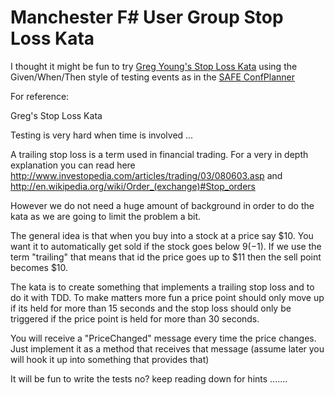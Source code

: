 ﻿# Manchester F# User Group Stop Loss Kata

I thought it might be fun to try [Greg Young's Stop Loss Kata](https://gist.github.com/gregoryyoung/1500720)
using the Given/When/Then style of testing events as in the [SAFE ConfPlanner](https://github.com/SAFE-Stack/SAFE-ConfPlanner)

For reference:


Greg's Stop Loss Kata

Testing is very hard when time is involved ...

A trailing stop loss is a term used in financial trading. For a very in depth explanation you can read here http://www.investopedia.com/articles/trading/03/080603.asp and http://en.wikipedia.org/wiki/Order_(exchange)#Stop_orders

However we do not need a huge amount of background in order to do the kata as we are going to limit the problem a bit.

The general idea is that when you buy into a stock at a price say $10. You want it to automatically get sold if the stock goes below $9 (-$1). If we use the term "trailing" that means that id the price goes up to $11 then the sell point becomes $10.

The kata is to create something that implements a trailing stop loss and to do it with TDD. To make matters more fun a price point should only move up if its held for more than 15 seconds and the stop loss should only be triggered if the price point is held for more than 30 seconds.

You will receive a "PriceChanged" message every time the price changes. Just implement it as a method that receives that message (assume later you will hook it up into something that provides that)

It will be fun to write the tests no? keep reading down for hints .......